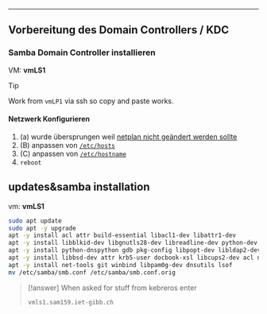 ***

## Vorbereitung des Domain Controllers / KDC

### Samba Domain Controller installieren

VM: **vmLS1**

>[!tip] 
>Work from `vmLP1` via ssh so copy and paste works.
#### Netzwerk Konfigurieren

1. (a) wurde übersprungen weil [netplan nicht geändert werden sollte](vm%20warning#^4cc64a)
2. (B) anpassen von [`/etc/hosts`](hosts)
3. (C) anpassen von [`/etc/hostname`](hostname)
4. `reboot`

## updates&samba installation
vm: **vmLS1**

```bash
sudo apt update
sudo apt -y upgrade
apt -y install acl attr build-essential libacl1-dev libattr1-dev
apt -y install libblkid-dev libgnutls28-dev libreadline-dev python-dev
apt -y install python-dnspython gdb pkg-config libpopt-dev libldap2-dev
apt -y install libbsd-dev attr krb5-user docbook-xsl libcups2-dev acl ntp ntpdate
apt -y install net-tools git winbind libpam0g-dev dnsutils lsof
mv /etc/samba/smb.conf /etc/samba/smb.conf.orig
```

>[!answer] When asked for stuff from kebreros enter
>```
>vmls1.sam159.iet-gibb.ch
>```

